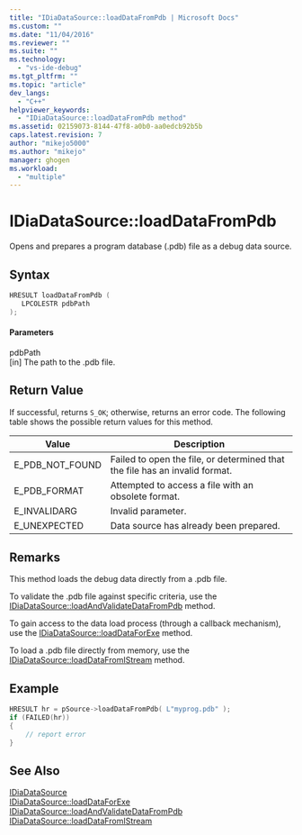 ```yaml
---
title: "IDiaDataSource::loadDataFromPdb | Microsoft Docs"
ms.custom: ""
ms.date: "11/04/2016"
ms.reviewer: ""
ms.suite: ""
ms.technology: 
  - "vs-ide-debug"
ms.tgt_pltfrm: ""
ms.topic: "article"
dev_langs: 
  - "C++"
helpviewer_keywords: 
  - "IDiaDataSource::loadDataFromPdb method"
ms.assetid: 02159073-8144-47f8-a0b0-aa0edcb92b5b
caps.latest.revision: 7
author: "mikejo5000"
ms.author: "mikejo"
manager: ghogen
ms.workload: 
  - "multiple"
---
```

# IDiaDataSource::loadDataFromPdb
Opens and prepares a program database (.pdb) file as a debug data source.  
  
## Syntax  
  
```C++  
HRESULT loadDataFromPdb (  
   LPCOLESTR pdbPath  
);  
```  
  
#### Parameters  
 pdbPath  
 [in] The path to the .pdb file.  
  
## Return Value  
 If successful, returns `S_OK`; otherwise, returns an error code. The following table shows the possible return values for this method.  
  
|Value|Description|  
|-----------|-----------------|  
|E_PDB_NOT_FOUND|Failed to open the file, or determined that the file has an invalid format.|  
|E_PDB_FORMAT|Attempted to access a file with an obsolete format.|  
|E_INVALIDARG|Invalid parameter.|  
|E_UNEXPECTED|Data source has already been prepared.|  
  
## Remarks  
 This method loads the debug data directly from a .pdb file.  
  
 To validate the .pdb file against specific criteria, use the [IDiaDataSource::loadAndValidateDataFromPdb](../../debugger/debug-interface-access/idiadatasource-loadandvalidatedatafrompdb.md) method.  
  
 To gain access to the data load process (through a callback mechanism), use the [IDiaDataSource::loadDataForExe](../../debugger/debug-interface-access/idiadatasource-loaddataforexe.md) method.  
  
 To load a .pdb file directly from memory, use the [IDiaDataSource::loadDataFromIStream](../../debugger/debug-interface-access/idiadatasource-loaddatafromistream.md) method.  
  
## Example  
  
```C++  
HRESULT hr = pSource->loadDataFromPdb( L"myprog.pdb" );  
if (FAILED(hr))  
{  
    // report error  
}  
```  
  
## See Also  
 [IDiaDataSource](../../debugger/debug-interface-access/idiadatasource.md)   
 [IDiaDataSource::loadDataForExe](../../debugger/debug-interface-access/idiadatasource-loaddataforexe.md)   
 [IDiaDataSource::loadAndValidateDataFromPdb](../../debugger/debug-interface-access/idiadatasource-loadandvalidatedatafrompdb.md)   
 [IDiaDataSource::loadDataFromIStream](../../debugger/debug-interface-access/idiadatasource-loaddatafromistream.md)